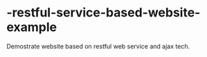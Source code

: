 -restful-service-based-website-example
======================================

Demostrate website based on restful web service and ajax tech.